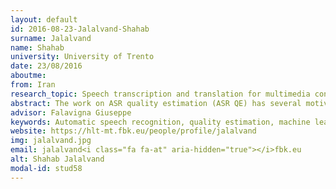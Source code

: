 ```yaml
---
layout: default 
id: 2016-08-23-Jalalvand-Shahab
surname: Jalalvand
name: Shahab
university: University of Trento
date: 23/08/2016
aboutme: 
from: Iran
research_topic: Speech transcription and translation for multimedia content
abstract: The work on ASR quality estimation (ASR QE) has several motivations. First, the steady increase of applications involving automatic speech recognition (e.g. video/TV programs subtitling, voice search engines, voice question answering, spoken dialog systems, meeting and broadcast news transcriptions) calls for an accurate method to estimate ASR output quality at run-time. In this thesis, we study and design strategies for predicting the quality of ASR transcriptions from feature extraction to machine learning and applications.
advisor: Falavigna Giuseppe
keywords: Automatic speech recognition, quality estimation, machine learning
website: https://hlt-mt.fbk.eu/people/profile/jalalvand
img: jalalvand.jpg
email: jalalvand<i class="fa fa-at" aria-hidden="true"></i>fbk.eu
alt: Shahab Jalalvand
modal-id: stud58
---
```

